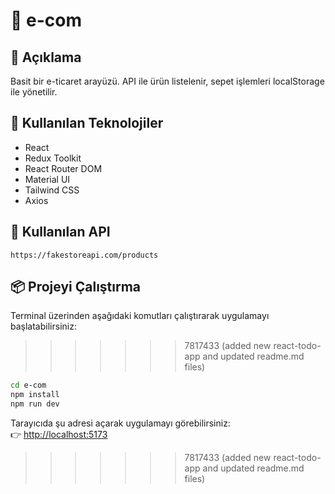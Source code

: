 # 🛒 e-com

## 📄 Açıklama
Basit bir e-ticaret arayüzü. API ile ürün listelenir, sepet işlemleri localStorage ile yönetilir.

## 🚀 Kullanılan Teknolojiler
- React
- Redux Toolkit
- React Router DOM
- Material UI
- Tailwind CSS
- Axios

## 🔌 Kullanılan API
`https://fakestoreapi.com/products`

## 📦 Projeyi Çalıştırma

Terminal üzerinden aşağıdaki komutları çalıştırarak uygulamayı başlatabilirsiniz:

>>>>>>> 7817433 (added new react-todo-app and updated readme.md files)
```bash
cd e-com
npm install
npm run dev

```

Tarayıcıda şu adresi açarak uygulamayı görebilirsiniz:  
👉 [http://localhost:5173](http://localhost:5173)
>>>>>>> 7817433 (added new react-todo-app and updated readme.md files)
